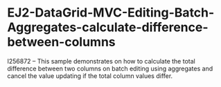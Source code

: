 # EJ2-DataGrid-MVC-Editing-Batch-Aggregates-calculate-difference-between-columns

I256872 – This sample demonstrates on how to calculate the total difference between two columns on batch editing using aggregates and cancel the value updating if the total column values differ.